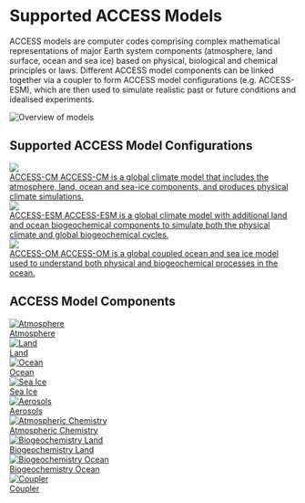 # Supported ACCESS Models

ACCESS models are computer codes comprising complex mathematical representations of major Earth system components (atmosphere, land surface, ocean and sea ice) based on physical, biological and chemical principles or laws. Different ACCESS model components can be linked together via a coupler to form ACCESS model configurations (e.g. ACCESS-ESM), which are then used to simulate realistic past or future conditions and idealised experiments.
<!-- ACCESS is a family of related computer models that are able to represent different parts of the Earth system trough the deployment of various model components. ACCESS models link these model components through software called couplers to form different Model Configurations. -->
<!-- See also specific phrasing of components / configurations / experiments -->
<!-- https://access-nri.github.io/procedures-and-practices/pr-preview/pr-19/release/release_specification/ -->

![Overview of models](../assets/models_flow_diagram.png)
<!-- <img src="Assets/icon.png" width="200"> -->

## Supported ACCESS Model Configurations
<div class="card-container">
    <a href="configurations/access-cm/" class="horizontal-card">
        <div class="card-image-container">
            <img src="../assets/model-config-logos/configurations-without-titles/access-cm.png" class="white-background img-cover"></img> 
        </div>
        <div class="card-text-container">
            <span class="bold" >ACCESS-CM</span>
            <span>
                ACCESS-CM is a global climate model that includes the atmosphere, land, ocean and sea-ice components, and produces physical climate simulations.
            </span>
        </div>
    </a>
    <a href="configurations/access-esm/" class="horizontal-card">
        <div class="card-image-container">
            <img src="../assets/model-config-logos/configurations-without-titles/access-esm.png" class="white-background img-cover"></img> 
        </div>
        <div class="card-text-container">
            <span class="bold" >ACCESS-ESM</span>
            <span>
                ACCESS-ESM is a global climate model with additional land and ocean biogeochemical components to simulate both the physical climate and global biogeochemical cycles.
            </span>
        </div>
    </a>
    <a href="configurations/access-om/" class="horizontal-card">
        <div class="card-image-container">
            <img src="../assets/model-config-logos/configurations-without-titles/access-om.png" class="white-background img-cover"></img> 
        </div>
        <div class="card-text-container">
            <span class="bold" >ACCESS-OM</span>
            <span>
                ACCESS-OM is a global coupled ocean and sea ice model used to understand both physical and biogeochemical processes in the ocean.
            </span>
        </div>
    </a>
</div>

## ACCESS Model Components
<div class="card-container">
    <a href="model_components/atmosphere" class="vertical-card aspect-ratio1to1">
        <div class="card-image-container">
            <img class="img-contain" src="../assets/component-logos/components-without-titles/ACCESS icon ATMOSPHERE.png" alt="Atmosphere"></img>
        </div>
        <div class="card-text-container bold">Atmosphere</div>
    </a>
    <a href="model_components/land" class="vertical-card aspect-ratio1to1">
        <div class="card-image-container">
            <img class="img-contain" src="../assets/component-logos/components-without-titles/ACCESS icon LAND SURFACE.png" alt="Land"></img>
        </div>
        <div class="card-text-container bold">Land</div>
    </a>
    <a href="model_components/ocean" class="vertical-card aspect-ratio1to1">
        <div class="card-image-container">
            <img class="img-contain" src="../assets/component-logos/components-without-titles/ACCESS icon OCEAN.png" alt="Ocean"></img>
        </div>
        <div class="card-text-container bold">Ocean</div>
    </a>
    <a href="model_components/sea-ice" class="vertical-card aspect-ratio1to1">
        <div class="card-image-container">
            <img class="img-contain" src="../assets/component-logos/components-without-titles/ACCESS icon SEA ICE.png" alt="Sea Ice"></img>
        </div>
        <div class="card-text-container bold">Sea Ice</div>
    </a>
    <a href="model_components/aerosols_atmospheric_chemistry" class="vertical-card aspect-ratio1to1">
        <div class="card-image-container">
            <img class="img-contain" src="../assets/component-logos/components-without-titles/ACCESS icon AEROSOLS.png" alt="Aerosols"></img>
        </div>
        <div class="card-text-container bold">Aerosols</div>
    </a>
    <a href="model_components/aerosols_atmospheric_chemistry" class="vertical-card aspect-ratio1to1">
        <div class="card-image-container">
            <img class="img-contain" src="../assets/component-logos/components-without-titles/ACCESS icon ATMOSPHERIC CHEMISTRY.png" alt="Atmospheric Chemistry"></img>
        </div>
        <div class="card-text-container bold">Atmospheric Chemistry</div>
    </a>
    <a href="model_components/bgc_land" class="vertical-card aspect-ratio1to1">
        <div class="card-image-container">
            <img class="img-contain" src="../assets/component-logos/components-without-titles/ACCESS icon BGC LAND.png" alt="Biogeochemistry Land"></img>
        </div>
        <div class="card-text-container bold">Biogeochemistry Land</div>
    </a>
    <a href="model_components/bgc_ocean" class="vertical-card aspect-ratio1to1">
        <div class="card-image-container">
            <img class="img-contain" src="../assets/component-logos/components-without-titles/ACCESS icon BGC OCEAN.png" alt="Biogeochemistry Ocean"></img>
        </div>
        <div class="card-text-container bold">Biogeochemistry Ocean</div>
    </a>
    <a href="model_components/coupler" class="vertical-card aspect-ratio1to1">
        <div class="card-image-container">
            <img class="img-contain" src="../assets/component-logos/components-without-titles/ACCESS icon COUPLER.png" alt="Coupler"></img>
        </div>
        <div class="card-text-container bold">Coupler</div>
    </a>
</div>
